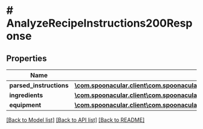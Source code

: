 # # AnalyzeRecipeInstructions200Response

## Properties

Name | Type | Description | Notes
------------ | ------------- | ------------- | -------------
**parsed_instructions** | [**\com.spoonacular.client\com.spoonacular.client.model\AnalyzeRecipeInstructions200ResponseParsedInstructionsInner[]**](AnalyzeRecipeInstructions200ResponseParsedInstructionsInner.md) |  |
**ingredients** | [**\com.spoonacular.client\com.spoonacular.client.model\AnalyzeRecipeInstructions200ResponseIngredientsInner[]**](AnalyzeRecipeInstructions200ResponseIngredientsInner.md) |  |
**equipment** | [**\com.spoonacular.client\com.spoonacular.client.model\AnalyzeRecipeInstructions200ResponseIngredientsInner[]**](AnalyzeRecipeInstructions200ResponseIngredientsInner.md) |  |

[[Back to Model list]](../../README.md#models) [[Back to API list]](../../README.md#endpoints) [[Back to README]](../../README.md)
